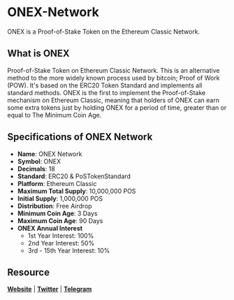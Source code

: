 # ONEX-Network
ONEX is a Proof-of-Stake Token on the Ethereum Classic Network.

## What is ONEX
Proof-of-Stake Token on Ethereum Classic Network. This is an alternative method to the more widely known process used by bitcoin; Proof of Work (POW). It's based on the ERC20 Token Standard and implements all standard methods. ONEX is the first to implement the Proof-of-Stake mechanism on Ethereum Classic, meaning that holders of ONEX can earn some extra tokens just by holding ONEX for a period of time, greater than or equal to The Minimum Coin Age.

## Specifications of ONEX Network
* **Name**: ONEX Network
* **Symbol**: ONEX
* **Decimals**: 18
* **Standard**: ERC20 & PoSTokenStandard
* **Platform**: Ethereum Classic
* **Maximum Total Supply**: 10,000,000 POS
* **Initial Supply**: 1,000,000 POS
* **Distribution**: Free Airdrop
* **Minimum Coin Age**: 3 Days
* **Maximum Coin Age**: 90 Days
* **ONEX Annual Interest**
  + 1st Year Interest: 100%
  + 2nd Year Interest: 50%
  + 3rd - 15th Year Interest: 10%

## Resource
**[Website](https://onex.network)** | **[Twitter](https://twitter/HighlanderToken)** | **[Telegram](https://t.me/highlandertoken)**
